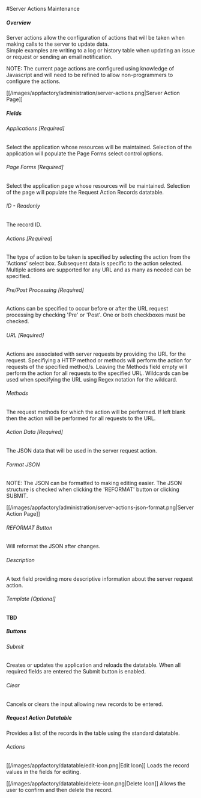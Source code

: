 #Server Actions Maintenance

##### Overview
Server actions allow the configuration of actions that will be taken when making calls to the server to update data.  
Simple examples are writing to a log or history table when updating an issue or request or sending an email notification.

NOTE: The current page actions are configured using knowledge of Javascript and will need to be refined to allow 
non-programmers to configure the actions.

[[/images/appfactory/administration/server-actions.png|Server Action Page]]

##### Fields
###### Applications [Required]
Select the application whose resources will be maintained.  Selection of the application will populate the Page
Forms select control options.
###### Page Forms [Required]
Select the application page whose resources will be maintained.  Selection of the page will populate the Request
Action Records datatable.
###### ID - Readonly
The record ID.
###### Actions [Required]
The type of action to be taken is specified by selecting the action from the 'Actions' select box.  Subsequent data is
specific to the action selected.  Multiple actions are supported for any URL and as many as needed can be specified.
###### Pre/Post Processing [Required]
Actions can be specified to occur before or after the URL request processing by checking 'Pre' or 'Post'.  One or both 
checkboxes must be checked.
###### URL [Required]
Actions are associated with server requests by providing the URL for the request.  Specifiying a HTTP method or methods 
will perform the action for requests of the specified method/s.  Leaving the Methods field empty will perform the action 
for all requests to the specified URL.  Wildcards can be used when specifying the URL using Regex notation for the 
wildcard.
###### Methods
The request methods for which the action will be performed.  If left blank then the action will be performed for all
requests to the URL.
###### Action Data [Required] 
The JSON data that will be used in the server request action.
###### Format JSON
NOTE: The JSON can be formatted to making editing easier.  The JSON structure is checked when clicking the 'REFORMAT'
button or clicking SUBMIT.

[[/images/appfactory/administration/server-actions-json-format.png|Server Action Page]]

###### REFORMAT Button
Will reformat the JSON after changes.
###### Description
A text field providing more descriptive information about the server request action.
###### Template [Optional]
__TBD__

##### Buttons
###### Submit
Creates or updates the application and reloads the datatable.  When all required fields are entered the Submit 
button is enabled.
###### Clear
Cancels or clears the input allowing new records to be entered.

##### Request Action Datatable
Provides a list of the records in the table using the standard datatable.
###### Actions
[[/images/appfactory/datatable/edit-icon.png|Edit Icon]]  Loads the record values in the fields for editing.   

[[/images/appfactory/datatable/delete-icon.png|Delete Icon]]  Allows the user to confirm and then delete the record.

